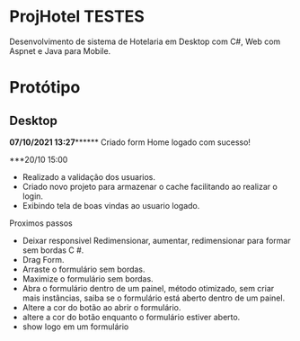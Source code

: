# ProjHotel  TESTES

Desenvolvimento de sistema de Hotelaria em Desktop com C#, Web com Aspnet e Java para Mobile.

# Protótipo
## Desktop

****07/10/2021 13:27********** Criado form Home logado com sucesso!



***20/10 15:00

- Realizado a validação dos usuarios.
- Criado  novo projeto para armazenar o cache facilitando ao realizar o login.
- Exibindo tela de boas vindas ao usuario logado.

Proximos passos

- Deixar responsivel Redimensionar, aumentar, redimensionar para formar sem bordas C #.
- Drag Form.
- Arraste o formulário sem bordas.
- Maximize o formulário sem bordas.
- Abra o formulário dentro de um painel, método otimizado, sem criar mais instâncias, saiba se o formulário está aberto dentro de um painel.
- Altere a cor do botão ao abrir o formulário.
- altere a cor do botão enquanto o formulário estiver aberto.
- show logo em um formulário